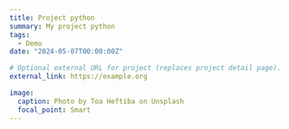 ```yaml
---
title: Project python
summary: My project python
tags:
  - Demo
date: "2024-05-07T00:00:00Z"

# Optional external URL for project (replaces project detail page).
external_link: https://example.org

image:
  caption: Photo by Toa Heftiba on Unsplash
  focal_point: Smart
---
```

